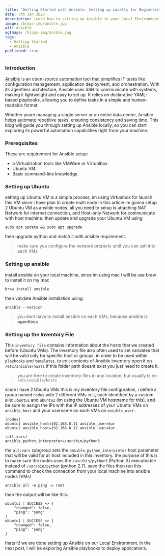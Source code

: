 ```yaml
---
title: "Getting Started with Ansible: Setting up Locally for Beginners"
date: 7th Jan 2025
description: Learn how to setting up Ansible in your Local Environment
image: /blogs-img/ansble.jpg
alt: Ansible
ogImage: /blogs-img/ansble.jpg
tags:
  - Getting Started
  - Ansible
published: true
---
```


### Introduction

[Ansible](https://www.redhat.com/en/ansible-collaborative?intcmp=7015Y000003t7aWQAQ) is an open-source automation tool that simplifies IT tasks like configuration management, application deployment, and orchestration. With its agentless architecture, Ansible uses SSH to communicate with systems, making it lightweight and easy to set up. It relies on declarative YAML-based playbooks, allowing you to define tasks in a simple and human-readable format.

Whether youre managing a single server or an entire data center, Ansible helps automate repetitive tasks, ensuring consistency and saving time. This blog will guide you through setting up Ansible locally, so you can start exploring its powerful automation capabilities right from your machine.

### Prerequisites

These are requirement for Ansible setup:

- a Virtualization tools like VMWare or Virtualbox.
- Ubuntu VM.
- Basic command-line knowledge.

### Setting up Ubuntu

setting up Ubuntu VM is a simple process, im using Virtualbox for launch this VM since i have plan to create multi node in this article im gonna setup 2 Ubuntu VM as ansible nodes. all you need to setup is attaching NAT Network for internet connection, and Host-only Network for communicate with host machine. then update and upgrade your Ubuntu VM using

```
sudo apt update && sudo apt upgrade
```

then upgrade python and match it with ansible requirement.

> make sure you configure the network properly until you can ssh into each VMs

### Setting up ansible

install ansible on your local machine, since im using mac i will be use brew to install it on my mac

```
brew install ansible
```

then validate Ansible installation using:

```
ansible --version
```

> you dont have to install ansible on each VMs, because ansible is **agentless**

### Setting up the Inventory File

This `inventory file` contains information about the hosts that we created before (Ubuntu VMs). The inventory file also often used to set variables that will be valid only for specific host or groups, in order to be used within `playbooks` and `templates`. to edit contents of Ansible inventory open it on `/etc/ansible/hosts` if this folder path doesnt exist you just need to create it.

> you are free to create inventory files in any location, but usually is on `/etc/ansible/hosts`

since i have 2 Ubuntu VMs this is my inventory file configuration, i define a group named `nodes` with 2 different VMs in it, each identified by a custom alis: `ubuntu1` and `ubuntu2` (im using the Ubuntu VM hostname for this). and be sure to assign the IPs with the IP addresses of your Ubuntu VMs on `ansible_host` and your username on each VMs on `ansible_user` .

```
[nodes]
ubuntu1 ansible_host=192.168.0.11 ansible_user=kur
ubuntu2 ansible_host=192.168.0.12 ansible_user=kur

[all:vars]
ansible_python_interpreter=/usr/bin/python3
```

the `all:vars` subgroup sets the `ansible_python_interpreter` host parameter that will be valid for all host included in this inventory. the purpose of this is to make sure the nodes uses the `/usr/bin/python3` (Python 3) executeable instead of `/usr/bin/python` (python 2.7). save the files then run this command to check the connection from your local machine into ansible nodes (VMs)

```
ansible all -m ping -u root
```

then the output will be like this:

```
ubuntu2 | SUCCESS => {
    "changed": false,
    "ping": "pong"
}
ubuntu1 | SUCCESS => {
    "changed": false,
    "ping": "pong"
}
```

thats it! we are done setting up Ansible on our Local Environment.
In the next post, I will be exploring Ansible playbooks to deploy applications.
